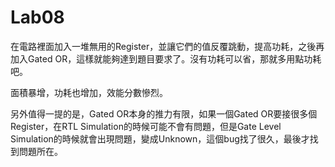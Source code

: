 # Lab08

在電路裡面加入一堆無用的Register，並讓它們的值反覆跳動，提高功耗，之後再加入Gated OR，這樣就能夠達到題目要求了。沒有功耗可以省，那就多用點功耗吧。

面積暴增，功耗也增加，效能分數慘烈。

另外值得一提的是，Gated OR本身的推力有限，如果一個Gated OR要接很多個Register，在RTL Simulation的時候可能不會有問題，但是Gate Level Simulation的時候就會出現問題，變成Unknown，這個bug找了很久，最後才找到問題所在。